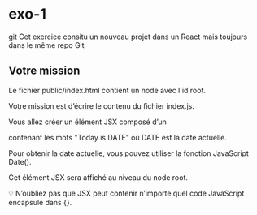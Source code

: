 # exo-1
git 
Cet exercice consitu un nouveau projet dans un React mais toujours dans le même repo Git

## Votre mission

Le fichier public/index.html contient un node avec l'id root.

Votre mission est d’écrire le contenu du fichier index.js.

Vous allez créer un élément JSX composé d’un <p> contenant les mots "Today is DATE" où DATE est la date actuelle.

Pour obtenir la date actuelle, vous pouvez utiliser la fonction JavaScript Date().

Cet élément JSX sera affiché au niveau du node root.

💡 N’oubliez pas que JSX peut contenir n’importe quel code JavaScript encapsulé dans {}.